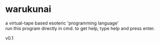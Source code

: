 # warukunai
a virtual-tape based esoteric 'programming language'<br>
run this program directly in cmd.
to get help, type help and press enter.

v0.1
